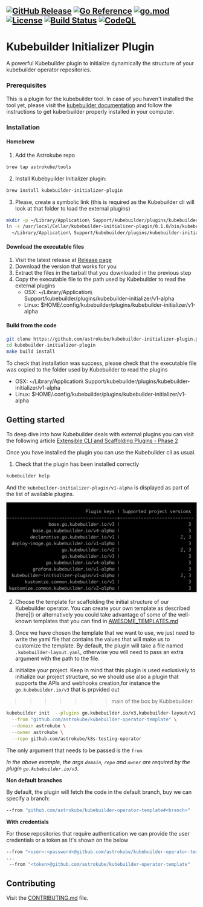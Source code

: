 [![GitHub Release](https://img.shields.io/github/v/release/astrokube/kubebuilder-initializer-plugin)](https://github.com/astrokube/kubebuilder-initializer-plugin/releases)
[![Go Reference](https://pkg.go.dev/badge/github.com/astrokube/kubebuilder-initializer-plugin.svg)](https://pkg.go.dev/github.com/astrokube/kubebuilder-initializer-plugin)
[![go.mod](https://img.shields.io/github/go-mod/go-version/astrokube/kubebuilder-initializer-plugin)](go.mod)
[![License](https://img.shields.io/badge/License-Apache_2.0-blue.svg)](https://img.shields.io/github/license/astrokube/kubebuilder-initializer-plugin)
[![Build Status](https://img.shields.io/github/actions/workflow/status/astrokube/kubebuilder-initializer-plugin/build.yml?branch=main)](https://github.com/astrokube/kubebuilder-initializer-plugin/actions?query=workflow%3ABuild+branch%3Amain)
[![CodeQL](https://github.com/astrokube/kubebuilder-initializer-plugin/actions/workflows/codeql.yml/badge.svg?branch=main)](https://github.com/astrokube/kubebuilder-initializer-plugin/actions/workflows/codeql.yml)
---

# Kubebuilder Initializer Plugin

A powerful Kubebuilder plugin to initialize dynamically the structure of your kubebuilder operator repositories.

### Prerequisites

This is a plugin for the kubebuilder tool. In case of you haven't installed the tool yet, please visit the
[kubebuilder documentation](https://github.com/kubernetes-sigs/kubebuilder) and follow the instructions to get
kuberbuilder properly installed in your computer.

### Installation

#### Homebrew

1. Add the Astrokube repo
```bash
brew tap astrokube/tools
```

2. Install Kubebyuilder Initializer plugin:
```bash
brew install kubebuilder-initializer-plugin
```

3. Please, create a symbolic link (this is required as the Kubebuilder cli will look at that folder to load the external plugins)

```bash
mkdir -p ~/Library/Application\ Support/kubebuilder/plugins/kubebuilder-initializer-plugin/v1-alpha/
ln -s /usr/local/Cellar/kubebuilder-initializer-plugin/0.1.0/bin/kubebuilder-initializer-plugin \
  ~/Library/Application\ Support/kubebuilder/plugins/kubebuilder-initializer-plugin/v1-alpha/kubebuilder-initializer-plugin
```

#### Download the executable files

1. Visit the latest release at [Release page](https://github.com/astrokube/kubebuilder-initializer-plugin/releases)
2. Download the version that works for you
3. Extract the files in the tarball that you downloaded in the previous step
4. Copy the executable file to the path used by Kubebuilder to read the external plugins
   - OSX:  ~/Library/Application\ Support/kubebuilder/plugins/kubebuilder-initializer/v1-alpha
   - Linux: $HOME/.config/kubebuilder/plugins/kubebuilder-initializer/v1-alpha

#### Build from the code

```bash
git clone https://github.com/astrokube/kubebuilder-initializer-plugin.git
cd kubebuilder-initializer-plugin
make build install
```
To check that installation was success, please check that the executable file was copied to the folder used by Kubebuilder 
to read the plugins
- OSX:  ~/Library/Application\ Support/kubebuilder/plugins/kubebuilder-initializer/v1-alpha
- Linux: $HOME/.config/kubebuilder/plugins/kubebuilder-initializer/v1-alpha

## Getting started

To deep dive into how Kubebuilder deals with external plugins you can visit the following article 
[Extensible CLI and Scaffolding Plugins - Phase 2](https://github.com/kubernetes-sigs/kubebuilder/blob/master/designs/extensible-cli-and-scaffolding-plugins-phase-2.md)

Once you have installed the plugin you can use the Kubebuilder cli as usual. 

1. Check that the plugin has been installed correctly

```bash
kubebuilder help
```

And the `kubebuilder-initializer-plugin/v1-alpha` is displayed as part of the list of available plugins.

![Kubebuilder pLugins](docs/assets/plugins.png)

2. Choose the template for scaffolding the initial structure of our Kubebuilder operator. You can 
create your own template as described (here]() or alternatively you could take advantage of some of the well-known templates
that you can find in [AWESOME_TEMPLATES.md](AWESOME_TEMPLATES.md)

3. Once we have chosen the template that we want to use, we just need to write the yaml file  that contains the values that 
will make us to customize the template. By default, the plugin will take a file named `.kubebuilder-layout.yaml`, otherwise 
you will need to pass an extra argument with the path to the file.

4. Initialize your project. Keep in mind that this plugin is used exclusively to initialize our project structure, so we should
use also a plugin that supports the APIs and webhooks creation,for instance the `go.kubebuilder.io/v3` that is prpvided out
>>>>>>> main
of the box by Kubbebuilder.

```bash
kubebuilder init  --plugins go.kubebuilder.io/v3,kubebuilder-layout/v1-alpha \
  --from "github.com/astrokube/kubebuilder-operator-template" \
  --domain astrokube \
  --owner astrokube \
  --repo github.com/astrokube/k8s-testing-operator
```

The only argument that needs to be passed is the `from`

*In the above example, the args `domain`, `repo` and `owner` are required by the plugin `go.kubebuilder.io/v3`.*

**Non default branches**

By default, the plugin will fetch the code in the default branch, buy we can specify a branch:

```bash
--from "github.com/astrokube/kubebuilder-operator-template#<branch>"
````

**With credentials**

For those repositories that require authentication we can provide the user credentials or a token as It's shown on
the below

```bash
--from "<user>:<password>@github.com/astrokube/kubebuilder-operator-template"
...
 --from "<token>@github.com/astrokube/kubebuilder-operator-template"
```




## Contributing

Visit the [CONTRIBUTING.md](CONTRIBUTING.md) file.
